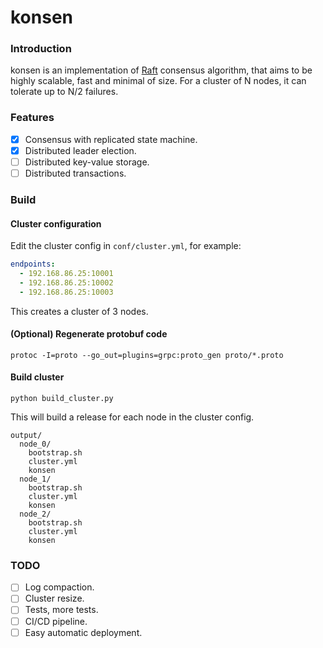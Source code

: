 # konsen
### Introduction
konsen is an implementation of [Raft](https://raft.github.io/raft.pdf) consensus algorithm, that aims to be 
highly scalable, fast and minimal of size. For a cluster of N nodes, it can tolerate up to N/2 failures. 
### Features
- [x] Consensus with replicated state machine.
- [x] Distributed leader election.
- [ ] Distributed key-value storage.
- [ ] Distributed transactions.
### Build
#### Cluster configuration
Edit the cluster config in `conf/cluster.yml`, for example: 
```yaml
endpoints:
  - 192.168.86.25:10001
  - 192.168.86.25:10002
  - 192.168.86.25:10003
```
This creates a cluster of 3 nodes.
#### (Optional) Regenerate protobuf code
```shell script
protoc -I=proto --go_out=plugins=grpc:proto_gen proto/*.proto
```
#### Build cluster
```shell script
python build_cluster.py
```
This will build a release for each node in the cluster config. 
```
output/
  node_0/
    bootstrap.sh
    cluster.yml
    konsen
  node_1/
    bootstrap.sh
    cluster.yml
    konsen
  node_2/
    bootstrap.sh
    cluster.yml
    konsen
```
### TODO
- [ ] Log compaction.
- [ ] Cluster resize.
- [ ] Tests, more tests.
- [ ] CI/CD pipeline.
- [ ] Easy automatic deployment.
